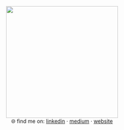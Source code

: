 <div id="header" align="center">
 <img src="https://media1.giphy.com/media/WHYuIu9WgaoZv73ksq/giphy.gif" width="300"><br>
 🌐 find me on: <a href="https://www.linkedin.com/in/natashapetrus/">linkedin</a> · <a href="http://medium.natashapetrus.com/">medium</a> · <a href="https://natashapetrus.com/">website</a>
</div>

 
<!--
**natashapetrus/natashapetrus** is a ✨ _special_ ✨ repository because its `README.md` (this file) appears on your GitHub profile.

Here are some ideas to get you started:

- 🔭 I’m currently working on ...
- 🌱 I’m currently learning ...
- 👯 I’m looking to collaborate on ...
- 🤔 I’m looking for help with ...
- 💬 Ask me about ...
- 📫 How to reach me: ...
- 😄 Pronouns: ...
- ⚡ Fun fact: ...
-->

